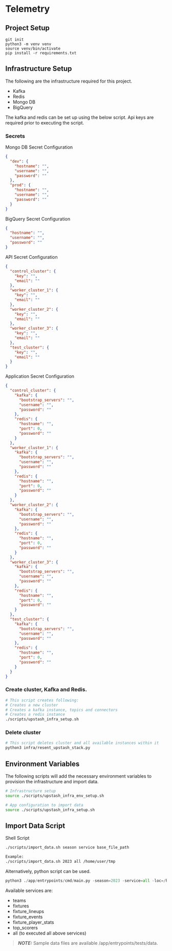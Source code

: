 # Telemetry

## Project Setup

```
git init
python3 -m venv venv
source venv/bin/activate
pip install -r requirements.txt
```

## Infrastructure Setup

The following are the infrastructure required for this project.
- Kafka
- Redis
- Mongo DB
- BigQuery

The kafka and redis can be set up using the below script. Api keys are required prior to executing the script.

### Secrets

Mongo DB Secret Configuration
```json
{
  "dev": {
    "hostname": "",
    "username": "",
    "password": ""
  },
  "prod": {
    "hostname": "",
    "username": "",
    "password": ""
  }
}
```

BigQuery Secret Configuration
```json
{
  "hostname": "",
  "username": "",
  "password": ""
}

```

API Secret Configuration
```json
{
  "control_cluster": {
    "key": "",
    "email": ""
  },
  "worker_cluster_1": {
    "key": "",
    "email": ""
  },
  "worker_cluster_2": {
    "key": "",
    "email": ""
  },
  "worker_cluster_3": {
    "key": "",
    "email": ""
  },
  "test_cluster": {
    "key": "",
    "email": ""
  }
}
```

Application Secret Configuration
```json
{
  "control_cluster": {
    "kafka": {
      "bootstrap_servers": "",
      "username": "",
      "password": ""
    },
    "redis": {
      "hostname": "",
      "port": 0,
      "password": ""
    }
  },
  "worker_cluster_1": {
    "kafka": {
      "bootstrap_servers": "",
      "username": "",
      "password": ""
    },
    "redis": {
      "hostname": "",
      "port": 0,
      "password": ""
    }
  },
  "worker_cluster_2": {
    "kafka": {
      "bootstrap_servers": "",
      "username": "",
      "password": ""
    },
    "redis": {
      "hostname": "",
      "port": 0,
      "password": ""
    }
  },
  "worker_cluster_3": {
    "kafka": {
      "bootstrap_servers": "",
      "username": "",
      "password": ""
    },
    "redis": {
      "hostname": "",
      "port": 0,
      "password": ""
    }
  },
  "test_cluster": {
    "kafka": {
      "bootstrap_servers": "",
      "username": "",
      "password": ""
    },
    "redis": {
      "hostname": "",
      "port": 0,
      "password": ""
    }
  }
}
```

### Create cluster, Kafka and Redis.
```bash
# This script creates following:
# Creates a new cluster
# Creates a kafka instance, topics and connectors
# Creates a redis instance
./scripts/upstash_infra_setup.sh
```

### Delete cluster
```bash
# This script deletes cluster and all available instances within it
python3 infra/resent_upstash_stack.py

```

## Environment Variables

The following scripts will add the necessary environment variables to provision the infrastructure and import data. 

```bash
# Infrastructure setup
source ./scripts/upstash_infra_env_setup.sh

# App configuration to import data
source ./scripts/upstash_infra_setup.sh
```


## Import Data Script

Shell Script
```bash
./scripts/import_data.sh season service base_file_path

Example:
./scripts/import_data.sh 2023 all /home/user/tmp

```

Alternatively, python script can be used.

```python
python3 ./app/entrypoints/cmd/main.py -season=2023 -service=all -loc=/home/user/tmp
```

Available services are:
- teams
- fixtures
- fixture_lineups
- fixture_events
- fixture_player_stats
- top_scorers
- all (to executed all above services)

> **_NOTE:_**  Sample data files are available /app/entrypoints/tests/data.
